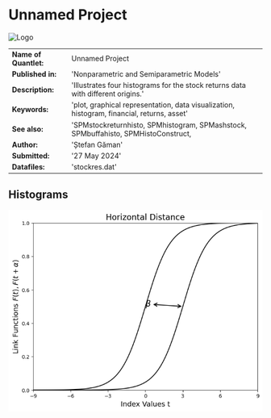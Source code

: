 # Unnamed Project

![Logo](quantlet-e072461f.png)  <!-- Replace link_to_logo_image with the actual URL of the logo -->

<table>
  <tr><td><strong>Name of Quantlet:</strong></td><td>Unnamed Project</td></tr>
  <tr><td><strong>Published in:</strong></td><td>'Nonparametric and Semiparametric Models'</td></tr>
  <tr><td><strong>Description:</strong></td><td>'Illustrates four histograms for the stock returns data with different origins.'</td></tr>
  <tr><td><strong>Keywords:</strong></td><td>'plot, graphical representation, data visualization, histogram, financial, returns, asset'</td></tr>
  <tr><td><strong>See also:</strong></td><td>'SPMstockreturnhisto, SPMhistogram, SPMashstock, SPMbuffahisto, SPMHistoConstruct,</td></tr>
  <tr><td><strong>Author:</strong></td><td>'Ștefan Găman'</td></tr>
  <tr><td><strong>Submitted:</strong></td><td>'27 May 2024'</td></tr>
  <tr><td><strong>Datafiles:</strong></td><td>'stockres.dat'</td></tr>
</table>

## Histograms
![Histogram](https://raw.githubusercontent.com/StefanGam/test-repo/main/Exemple1/coeffU_transparent.png?token=BE4CI73HR7XGS3ZE3CT7QPTHFTSIK)


